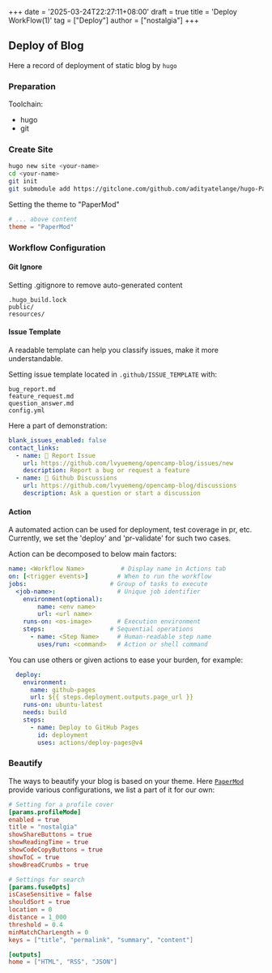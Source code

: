 +++
date = '2025-03-24T22:27:11+08:00'
draft = true
title = 'Deploy WorkFlow(1)'
tag = ["Deploy"]
author = ["nostalgia"]
+++

## Deploy of Blog

Here a record of deployment of static blog by `hugo`

### Preparation

Toolchain:

- hugo
- git

### Create Site

```bash
hugo new site <your-name>
cd <your-name>
git init
git submodule add https://gitclone.com/github.com/adityatelange/hugo-PaperMod.git themes/PaperMod
```

Setting the theme to "PaperMod"

```toml
# ... above content
theme = "PaperMod"
```

### Workflow Configuration

#### Git Ignore

Setting .gitignore to remove auto-generated content
```
.hugo_build.lock
public/
resources/
```

#### Issue Template

A readable template can help you classify issues, make it more understandable.

Setting issue template located in `.github/ISSUE_TEMPLATE` with:
```
bug_report.md
feature_request.md
question_answer.md
config.yml
```

Here a part of demonstration:
```yaml
blank_issues_enabled: false
contact_links:
  - name: 📃 Report Issue 
    url: https://github.com/lvyuemeng/opencamp-blog/issues/new
    description: Report a bug or request a feature
  - name: 👀 Github Discussions
    url: https://github.com/lvyuemeng/opencamp-blog/discussions
    description: Ask a question or start a discussion
```

#### Action

A automated action can be used for deployment, test coverage in pr, etc. Currently, we set the 'deploy' and 'pr-validate' for such two cases.

Action can be decomposed to below main factors:
```yaml
name: <Workflow Name>          # Display name in Actions tab
on: [<trigger events>]        # When to run the workflow
jobs:                       # Group of tasks to execute
  <job-name>:                 # Unique job identifier
	environment(optional):
		name: <env name>
		url: <url name>
    runs-on: <os-image>       # Execution environment
    steps:                  # Sequential operations
      - name: <Step Name>     # Human-readable step name
        uses/run: <command>   # Action or shell command
```

You can use others or given actions to ease your burden, for example:
```yaml
  deploy:
    environment:
      name: github-pages
      url: ${{ steps.deployment.outputs.page_url }}
    runs-on: ubuntu-latest
    needs: build
    steps:
      - name: Deploy to GitHub Pages
        id: deployment
        uses: actions/deploy-pages@v4
```

### Beautify

The ways to beautify your blog is based on your theme. Here [`PaperMod`](https://github.com/adityatelange/hugo-PaperMod/wiki/Features) provide various configurations, we list a part of it for our own:

```toml
# Setting for a profile cover
[params.profileMode]
enabled = true
title = "nostalgia"
showShareButtons = true
showReadingTime = true
showCodeCopyButtons = true
showToC = true
showBreadCrumbs = true

# Settings for search 
[params.fuseOpts]
isCaseSensitive = false
shouldSort = true
location = 0
distance = 1_000
threshold = 0.4
minMatchCharLength = 0
keys = ["title", "permalink", "summary", "content"]

[outputs]
home = ["HTML", "RSS", "JSON"]
```


